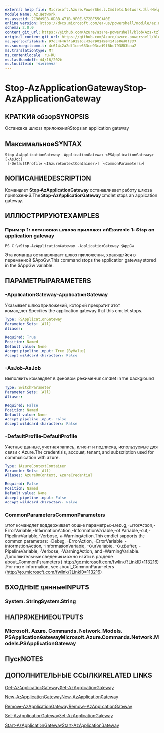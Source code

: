 ```yaml
---
external help file: Microsoft.Azure.PowerShell.Cmdlets.Network.dll-Help.xml
Module Name: Az.Network
ms.assetid: 2C9609E8-0D8B-471B-9F0E-672BF55C3A0E
online version: https://docs.microsoft.com/en-us/powershell/module/az.network/stop-azapplicationgateway
schema: 2.0.0
content_git_url: https://github.com/Azure/azure-powershell/blob/Azs-tzl/src/Network/Network/help/Stop-AzApplicationGateway.md
original_content_git_url: https://github.com/Azure/azure-powershell/blob/Azs-tzl/src/Network/Network/help/Stop-AzApplicationGateway.md
ms.openlocfilehash: 97dc4b46f4a9156bc43e7902d50414a586d0f337
ms.sourcegitcommit: 4c61442a2df1cee633ce93cad9f6bc793803baa2
ms.translationtype: MT
ms.contentlocale: ru-RU
ms.lasthandoff: 04/16/2020
ms.locfileid: "93910992"
---
```

# <span data-ttu-id="d29c1-101">Stop-AzApplicationGateway</span><span class="sxs-lookup"><span data-stu-id="d29c1-101">Stop-AzApplicationGateway</span></span>

## <span data-ttu-id="d29c1-102">КРАТКИй обзор</span><span class="sxs-lookup"><span data-stu-id="d29c1-102">SYNOPSIS</span></span>
<span data-ttu-id="d29c1-103">Остановка шлюза приложений</span><span class="sxs-lookup"><span data-stu-id="d29c1-103">Stops an application gateway</span></span>

## <span data-ttu-id="d29c1-104">Максимальное</span><span class="sxs-lookup"><span data-stu-id="d29c1-104">SYNTAX</span></span>

```
Stop-AzApplicationGateway -ApplicationGateway <PSApplicationGateway> [-AsJob]
 [-DefaultProfile <IAzureContextContainer>] [<CommonParameters>]
```

## <span data-ttu-id="d29c1-105">NОПИСАНИЕ</span><span class="sxs-lookup"><span data-stu-id="d29c1-105">DESCRIPTION</span></span>
<span data-ttu-id="d29c1-106">Командлет **Stop-AzApplicationGateway** останавливает работу шлюза приложений.</span><span class="sxs-lookup"><span data-stu-id="d29c1-106">The **Stop-AzApplicationGateway** cmdlet stops an application gateway.</span></span>

## <span data-ttu-id="d29c1-107">ИЛЛЮСТРИРУЮТ</span><span class="sxs-lookup"><span data-stu-id="d29c1-107">EXAMPLES</span></span>

### <span data-ttu-id="d29c1-108">Пример 1: остановка шлюза приложений</span><span class="sxs-lookup"><span data-stu-id="d29c1-108">Example 1: Stop an application gateway</span></span>
```
PS C:\>Stop-AzApplicationGateway -ApplicationGateway $AppGw
```

<span data-ttu-id="d29c1-109">Эта команда останавливает шлюз приложения, хранящийся в переменной $AppGw.</span><span class="sxs-lookup"><span data-stu-id="d29c1-109">This command stops the application gateway stored in the $AppGw variable.</span></span>

## <span data-ttu-id="d29c1-110">ПАРАМЕТРЫ</span><span class="sxs-lookup"><span data-stu-id="d29c1-110">PARAMETERS</span></span>

### <span data-ttu-id="d29c1-111">-ApplicationGateway</span><span class="sxs-lookup"><span data-stu-id="d29c1-111">-ApplicationGateway</span></span>
<span data-ttu-id="d29c1-112">Указывает шлюз приложений, который прекратит этот командлет.</span><span class="sxs-lookup"><span data-stu-id="d29c1-112">Specifies the application gateway that this cmdlet stops.</span></span>

```yaml
Type: PSApplicationGateway
Parameter Sets: (All)
Aliases: 

Required: True
Position: Named
Default value: None
Accept pipeline input: True (ByValue)
Accept wildcard characters: False
```

### <span data-ttu-id="d29c1-113">-AsJob</span><span class="sxs-lookup"><span data-stu-id="d29c1-113">-AsJob</span></span>
<span data-ttu-id="d29c1-114">Выполнить командлет в фоновом режиме</span><span class="sxs-lookup"><span data-stu-id="d29c1-114">Run cmdlet in the background</span></span>

```yaml
Type: SwitchParameter
Parameter Sets: (All)
Aliases: 

Required: False
Position: Named
Default value: None
Accept pipeline input: False
Accept wildcard characters: False
```

### <span data-ttu-id="d29c1-115">-DefaultProfile</span><span class="sxs-lookup"><span data-stu-id="d29c1-115">-DefaultProfile</span></span>
<span data-ttu-id="d29c1-116">Учетные данные, учетная запись, клиент и подписка, используемые для связи с Azure.</span><span class="sxs-lookup"><span data-stu-id="d29c1-116">The credentials, account, tenant, and subscription used for communication with azure.</span></span>

```yaml
Type: IAzureContextContainer
Parameter Sets: (All)
Aliases: AzureRmContext, AzureCredential

Required: False
Position: Named
Default value: None
Accept pipeline input: False
Accept wildcard characters: False
```

### <span data-ttu-id="d29c1-117">CommonParameters</span><span class="sxs-lookup"><span data-stu-id="d29c1-117">CommonParameters</span></span>
<span data-ttu-id="d29c1-118">Этот командлет поддерживает общие параметры:-Debug,-ErrorAction,-ErrorVariable,-InformationAction,-InformationVariable,-of Variable,-out,-PipelineVariable,-Verbose, и-WarningAction.</span><span class="sxs-lookup"><span data-stu-id="d29c1-118">This cmdlet supports the common parameters: -Debug, -ErrorAction, -ErrorVariable, -InformationAction, -InformationVariable, -OutVariable, -OutBuffer, -PipelineVariable, -Verbose, -WarningAction, and -WarningVariable.</span></span> <span data-ttu-id="d29c1-119">Дополнительные сведения можно найти в разделе about_CommonParameters ( http://go.microsoft.com/fwlink/?LinkID=113216) .</span><span class="sxs-lookup"><span data-stu-id="d29c1-119">For more information, see about_CommonParameters (http://go.microsoft.com/fwlink/?LinkID=113216).</span></span>

## <span data-ttu-id="d29c1-120">ВХОДНЫЕ данные</span><span class="sxs-lookup"><span data-stu-id="d29c1-120">INPUTS</span></span>

### <span data-ttu-id="d29c1-121">System. String</span><span class="sxs-lookup"><span data-stu-id="d29c1-121">System.String</span></span>

## <span data-ttu-id="d29c1-122">НАПРЯЖЕНИЕ</span><span class="sxs-lookup"><span data-stu-id="d29c1-122">OUTPUTS</span></span>

### <span data-ttu-id="d29c1-123">Microsoft. Azure. Commands. Network. Models. PSApplicationGateway</span><span class="sxs-lookup"><span data-stu-id="d29c1-123">Microsoft.Azure.Commands.Network.Models.PSApplicationGateway</span></span>

## <span data-ttu-id="d29c1-124">Пуск</span><span class="sxs-lookup"><span data-stu-id="d29c1-124">NOTES</span></span>

## <span data-ttu-id="d29c1-125">ДОПОЛНИТЕЛЬНЫЕ ССЫЛКИ</span><span class="sxs-lookup"><span data-stu-id="d29c1-125">RELATED LINKS</span></span>

[<span data-ttu-id="d29c1-126">Get-AzApplicationGateway</span><span class="sxs-lookup"><span data-stu-id="d29c1-126">Get-AzApplicationGateway</span></span>](./Get-AzApplicationGateway.md)

[<span data-ttu-id="d29c1-127">New-AzApplicationGateway</span><span class="sxs-lookup"><span data-stu-id="d29c1-127">New-AzApplicationGateway</span></span>](./New-AzApplicationGateway.md)

[<span data-ttu-id="d29c1-128">Remove-AzApplicationGateway</span><span class="sxs-lookup"><span data-stu-id="d29c1-128">Remove-AzApplicationGateway</span></span>](./Remove-AzApplicationGateway.md)

[<span data-ttu-id="d29c1-129">Set-AzApplicationGateway</span><span class="sxs-lookup"><span data-stu-id="d29c1-129">Set-AzApplicationGateway</span></span>](./Set-AzApplicationGateway.md)

[<span data-ttu-id="d29c1-130">Start-AzApplicationGateway</span><span class="sxs-lookup"><span data-stu-id="d29c1-130">Start-AzApplicationGateway</span></span>](./Start-AzApplicationGateway.md)


